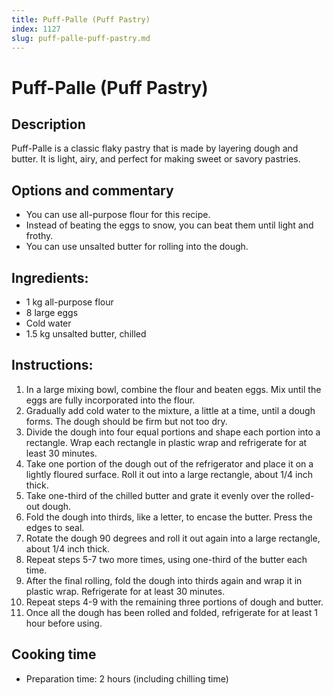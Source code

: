 ```yaml
---
title: Puff-Palle (Puff Pastry)
index: 1127
slug: puff-palle-puff-pastry.md
---
```


# Puff-Palle (Puff Pastry)

## Description
Puff-Palle is a classic flaky pastry that is made by layering dough and butter. It is light, airy, and perfect for making sweet or savory pastries.

## Options and commentary
- You can use all-purpose flour for this recipe.
- Instead of beating the eggs to snow, you can beat them until light and frothy.
- You can use unsalted butter for rolling into the dough.

## Ingredients:
- 1 kg all-purpose flour
- 8 large eggs
- Cold water
- 1.5 kg unsalted butter, chilled

## Instructions:
1. In a large mixing bowl, combine the flour and beaten eggs. Mix until the eggs are fully incorporated into the flour.
2. Gradually add cold water to the mixture, a little at a time, until a dough forms. The dough should be firm but not too dry.
3. Divide the dough into four equal portions and shape each portion into a rectangle. Wrap each rectangle in plastic wrap and refrigerate for at least 30 minutes.
4. Take one portion of the dough out of the refrigerator and place it on a lightly floured surface. Roll it out into a large rectangle, about 1/4 inch thick.
5. Take one-third of the chilled butter and grate it evenly over the rolled-out dough.
6. Fold the dough into thirds, like a letter, to encase the butter. Press the edges to seal.
7. Rotate the dough 90 degrees and roll it out again into a large rectangle, about 1/4 inch thick.
8. Repeat steps 5-7 two more times, using one-third of the butter each time.
9. After the final rolling, fold the dough into thirds again and wrap it in plastic wrap. Refrigerate for at least 30 minutes.
10. Repeat steps 4-9 with the remaining three portions of dough and butter.
11. Once all the dough has been rolled and folded, refrigerate for at least 1 hour before using.

## Cooking time
- Preparation time: 2 hours (including chilling time)